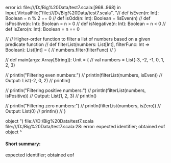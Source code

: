 error id: file:///D:/Big%20Data/test7.scala:[968..968) in Input.VirtualFile("file:///D:/Big%20Data/test7.scala", "// def isEven(n: Int): Boolean = n % 2 == 0
//   def isOdd(n: Int): Boolean = !isEven(n)
//   def isPositive(n: Int): Boolean = n > 0
//   def isNegative(n: Int): Boolean = n < 0
//   def isZero(n: Int): Boolean = n == 0

//   // Higher-order function to filter a list of numbers based on a given predicate function
//   def filterList(numbers: List[Int], filterFunc: Int => Boolean): List[Int] = {
//     numbers.filter(filterFunc)
//   }

//   def main(args: Array[String]): Unit = {
//     val numbers = List(-3, -2, -1, 0, 1, 2, 3)

//     println("Filtering even numbers:")
//     println(filterList(numbers, isEven)) // Output: List(-2, 0, 2)
//     println()

//     println("Filtering positive numbers:")
//     println(filterList(numbers, isPositive)) // Output: List(1, 2, 3)
//     println()

//     println("Filtering zero numbers:")
//     println(filterList(numbers, isZero)) // Output: List(0)
//     println()
//   }

object ")
file:///D:/Big%20Data/test7.scala
file:///D:/Big%20Data/test7.scala:28: error: expected identifier; obtained eof
object 
       ^
#### Short summary: 

expected identifier; obtained eof